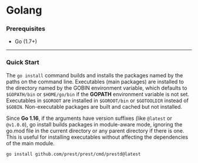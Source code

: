# Golang

### Prerequisites

* Go (1.7+)

***

### Quick Start

The `go install` command builds and installs the packages named by the paths on the command line. Executables (main packages) are installed to the directory named by the GOBIN environment variable, which defaults to `$GOPATH/bin` or `$HOME/go/bin` if the **GOPATH** environment variable is not set. Executables in `$GOROOT` are installed in `$GOROOT/bin` or `$GOTOOLDIR` instead of `$GOBIN`. Non-executable packages are built and cached but not installed.

Since **Go 1.16**, if the arguments have version suffixes (like `@latest` or `@v1.0.0`), go install builds packages in module-aware mode, ignoring the go.mod file in the current directory or any parent directory if there is one. This is useful for installing executables without affecting the dependencies of the main module.

```sh
go install github.com/prest/prest/cmd/prestd@latest
```
